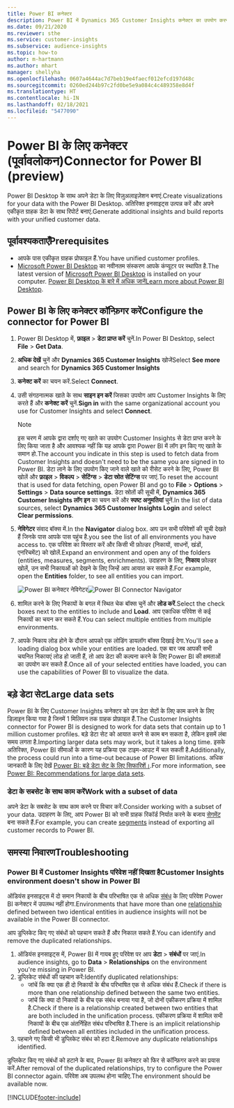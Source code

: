 ```yaml
---
title: Power BI कनेक्टर
description: Power BI में Dynamics 365 Customer Insights कनेक्टर का उपयोग करना सीखें.
ms.date: 09/21/2020
ms.reviewer: sthe
ms.service: customer-insights
ms.subservice: audience-insights
ms.topic: how-to
author: m-hartmann
ms.author: mhart
manager: shellyha
ms.openlocfilehash: 0607a4644ac7d7beb19e4faecf012efcd197d48c
ms.sourcegitcommit: 0260ed244b97c2fd0be5e9a084c4c489358e8d4f
ms.translationtype: HT
ms.contentlocale: hi-IN
ms.lasthandoff: 02/18/2021
ms.locfileid: "5477090"
---
```

# <a name="connector-for-power-bi-preview"></a><span data-ttu-id="ae280-103">Power BI के लिए कनेक्टर (पूर्वावलोकन)</span><span class="sxs-lookup"><span data-stu-id="ae280-103">Connector for Power BI (preview)</span></span>

<span data-ttu-id="ae280-104">Power BI Desktop के साथ अपने डेटा के लिए विज़ुअलाइज़ेशन बनाएं.</span><span class="sxs-lookup"><span data-stu-id="ae280-104">Create visualizations for your data with the Power BI Desktop.</span></span> <span data-ttu-id="ae280-105">अतिरिक्त इनसाइट्स उत्पन्न करें और अपने एकीकृत ग्राहक डेटा के साथ रिपोर्ट बनाएं.</span><span class="sxs-lookup"><span data-stu-id="ae280-105">Generate additional insights and build reports with your unified customer data.</span></span>

## <a name="prerequisites"></a><span data-ttu-id="ae280-106">पूर्वावश्यकताएँ</span><span class="sxs-lookup"><span data-stu-id="ae280-106">Prerequisites</span></span>

- <span data-ttu-id="ae280-107">आपके पास एकीकृत ग्राहक प्रोफाइल हैं.</span><span class="sxs-lookup"><span data-stu-id="ae280-107">You have unified customer profiles.</span></span>
- <span data-ttu-id="ae280-108">[Microsoft Power BI Desktop](https://powerbi.microsoft.com/desktop/) का नवीनतम संस्करण आपके कंप्यूटर पर स्थापित है.</span><span class="sxs-lookup"><span data-stu-id="ae280-108">The latest version of [Microsoft Power BI Desktop](https://powerbi.microsoft.com/desktop/) is installed on your computer.</span></span> <span data-ttu-id="ae280-109">[Power BI Desktop के बारे में अधिक जानें](https://docs.microsoft.com/power-bi/desktop-what-is-desktop)</span><span class="sxs-lookup"><span data-stu-id="ae280-109">[Learn more about Power BI Desktop](https://docs.microsoft.com/power-bi/desktop-what-is-desktop).</span></span>

## <a name="configure-the-connector-for-power-bi"></a><span data-ttu-id="ae280-110">Power BI के लिए कनेक्टर कॉन्फ़िगर करें</span><span class="sxs-lookup"><span data-stu-id="ae280-110">Configure the connector for Power BI</span></span>

1. <span data-ttu-id="ae280-111">Power BI Desktop में, **फ़ाइल** > **डेटा प्राप्त करें** चुनें.</span><span class="sxs-lookup"><span data-stu-id="ae280-111">In Power BI Desktop, select **File** > **Get Data**.</span></span>

1. <span data-ttu-id="ae280-112">**अधिक देखें** चुनें और **Dynamics 365 Customer Insights** खोजें</span><span class="sxs-lookup"><span data-stu-id="ae280-112">Select **See more** and search for **Dynamics 365 Customer Insights**</span></span>

1. <span data-ttu-id="ae280-113">**कनेक्ट करें** का चयन करें.</span><span class="sxs-lookup"><span data-stu-id="ae280-113">Select **Connect**.</span></span>

1. <span data-ttu-id="ae280-114">उसी संगठनात्मक खाते के साथ **साइन इन करें** जिसका उपयोग आप Customer Insights के लिए करते हैं और **कनेक्ट करें** चुनें.</span><span class="sxs-lookup"><span data-stu-id="ae280-114">**Sign in** with the same organizational account you use for Customer Insights and select **Connect**.</span></span>
   > [!NOTE]
   > <span data-ttu-id="ae280-115">इस चरण में आपके द्वारा दर्शाए गए खाते का उपयोग Customer Insights से डेटा प्राप्त करने के लिए किया जाता है और आवश्यक नहीं कि यह आपके द्वारा Power BI में लॉग इन किए गए खाते के समान हो.</span><span class="sxs-lookup"><span data-stu-id="ae280-115">The account you indicate in this step is used to fetch data from Customer Insights and doesn't need to be the same you are signed in to Power BI.</span></span> <span data-ttu-id="ae280-116">डेटा लाने के लिए उपयोग किए जाने वाले खाते को रीसेट करने के लिए, Power BI खोलें और **फ़ाइल** > **विकल्प** > **सेटिंग्स** > **डेटा स्रोत सेटिंग्स** पर जाएं.</span><span class="sxs-lookup"><span data-stu-id="ae280-116">To reset the account that is used for data fetching, open Power BI and go to **File** > **Options** > **Settings** > **Data source settings**.</span></span> <span data-ttu-id="ae280-117">डेटा स्रोतों की सूची में, **Dynamics 365 Customer Insights लॉग इन** का चयन करें और **स्पष्ट अनुमतियां** चुनें.</span><span class="sxs-lookup"><span data-stu-id="ae280-117">In the list of data sources, select **Dynamics 365 Customer Insights Login** and select **Clear permissions**.</span></span>  

1. <span data-ttu-id="ae280-118">**नेविगेटर** संवाद बॉक्स में.</span><span class="sxs-lookup"><span data-stu-id="ae280-118">In the **Navigator** dialog box.</span></span> <span data-ttu-id="ae280-119">आप उन सभी परिवेशों की सूची देखते हैं जिनके पास आपके पास पहुंच है.</span><span class="sxs-lookup"><span data-stu-id="ae280-119">you see the list of all environments you have access to.</span></span> <span data-ttu-id="ae280-120">एक परिवेश का विस्तार करें और किसी भी फ़ोल्डर (निकायों, साधनों, खंडों, एनरिचमेंट) को खोलें.</span><span class="sxs-lookup"><span data-stu-id="ae280-120">Expand an environment and open any of the folders (entities, measures, segments, enrichments).</span></span> <span data-ttu-id="ae280-121">उदाहरण के लिए, **निकाय** फ़ोल्डर खोलें, उन सभी निकायओं को देखने के लिए जिन्हें आप आयात कर सकते हैं.</span><span class="sxs-lookup"><span data-stu-id="ae280-121">For example, open the **Entities** folder, to see all entities you can import.</span></span>

   <span data-ttu-id="ae280-122">![Power BI कनेक्टर नेविगेटर](media/power-bi-navigator.png "Power BI कनेक्टर नेविगेटर")</span><span class="sxs-lookup"><span data-stu-id="ae280-122">![Power BI Connector Navigator](media/power-bi-navigator.png "Power BI Connector Navigator")</span></span>

1. <span data-ttu-id="ae280-123">शामिल करने के लिए निकायों के बगल में स्थित चेक बॉक्स चुनें और **लोड करें**.</span><span class="sxs-lookup"><span data-stu-id="ae280-123">Select the check boxes next to the entities to include and **Load**.</span></span> <span data-ttu-id="ae280-124">आप एकाधिक परिवेश से कई निकायों का चयन कर सकते हैं.</span><span class="sxs-lookup"><span data-stu-id="ae280-124">You can select multiple entities from multiple environments.</span></span>

1. <span data-ttu-id="ae280-125">आपके निकाय लोड होने के दौरान आपको एक लोडिंग डायलॉग बॉक्स दिखाई देगा.</span><span class="sxs-lookup"><span data-stu-id="ae280-125">You'll see a loading dialog box while your entities are loaded.</span></span> <span data-ttu-id="ae280-126">एक बार जब आपकी सभी चयनित निकायएं लोड हो जाती हैं, तो आप डेटा की कल्पना करने के लिए Power BI की क्षमताओं का उपयोग कर सकते हैं.</span><span class="sxs-lookup"><span data-stu-id="ae280-126">Once all of your selected entities have loaded, you can use the capabilities of Power BI to visualize the data.</span></span>

## <a name="large-data-sets"></a><span data-ttu-id="ae280-127">बड़े डेटा सेट</span><span class="sxs-lookup"><span data-stu-id="ae280-127">Large data sets</span></span>

<span data-ttu-id="ae280-128">Power BI के लिए Customer Insights कनेक्टर को उन डेटा सेटों के लिए काम करने के लिए डिज़ाइन किया गया है जिनमें 1 मिलियन तक ग्राहक प्रोफ़ाइल हैं.</span><span class="sxs-lookup"><span data-stu-id="ae280-128">The Customer Insights connector for Power BI is designed to work for data sets that contain up to 1 million customer profiles.</span></span> <span data-ttu-id="ae280-129">बड़े डेटा सेट को आयात करने से काम बन सकता है, लेकिन इसमें लंबा समय लगता है.</span><span class="sxs-lookup"><span data-stu-id="ae280-129">Importing larger data sets may work, but it takes a long time.</span></span> <span data-ttu-id="ae280-130">इसके अतिरिक्त, Power BI सीमाओं के कारण यह प्रक्रिया एक टाइम-आउट में चल सकती है.</span><span class="sxs-lookup"><span data-stu-id="ae280-130">Additionally, the process could run into a time-out because of Power BI limitations.</span></span> <span data-ttu-id="ae280-131">अधिक जानकारी के लिए देखें [Power BI: बड़े डेटा सेट के लिए सिफारिशें।](https://docs.microsoft.com/power-bi/admin/service-premium-what-is#large-datasets).</span><span class="sxs-lookup"><span data-stu-id="ae280-131">For more information, see [Power BI: Recommendations for large data sets](https://docs.microsoft.com/power-bi/admin/service-premium-what-is#large-datasets).</span></span> 

### <a name="work-with-a-subset-of-data"></a><span data-ttu-id="ae280-132">डेटा के सबसेट के साथ काम करें</span><span class="sxs-lookup"><span data-stu-id="ae280-132">Work with a subset of data</span></span>

<span data-ttu-id="ae280-133">अपने डेटा के सबसेट के साथ काम करने पर विचार करें.</span><span class="sxs-lookup"><span data-stu-id="ae280-133">Consider working with a subset of your data.</span></span> <span data-ttu-id="ae280-134">उदाहरण के लिए, आप Power BI को सभी ग्राहक रिकॉर्ड निर्यात करने के बजाय [सेगमेंट](segments.md) बना सकते हैं.</span><span class="sxs-lookup"><span data-stu-id="ae280-134">For example, you can create [segments](segments.md) instead of exporting all customer records to Power BI.</span></span>

## <a name="troubleshooting"></a><span data-ttu-id="ae280-135">समस्या निवारण</span><span class="sxs-lookup"><span data-stu-id="ae280-135">Troubleshooting</span></span>

### <a name="customer-insights-environment-doesnt-show-in-power-bi"></a><span data-ttu-id="ae280-136">Power BI में Customer Insights परिवेश नहीं दिखता है</span><span class="sxs-lookup"><span data-stu-id="ae280-136">Customer Insights environment doesn't show in Power BI</span></span>

<span data-ttu-id="ae280-137">ऑडियंस इनसाइट्स में दो समान निकायों के बीच परिभाषित एक से अधिक [संबंध](relationships.md) के लिए परिवेश Power BI कनेक्टर में उपलब्ध नहीं होगा.</span><span class="sxs-lookup"><span data-stu-id="ae280-137">Environments that have more than one [relationship](relationships.md) defined between two identical entities in audience insights will not be available in the Power BI connector.</span></span>

<span data-ttu-id="ae280-138">आप डुप्लिकेट किए गए संबंधों को पहचान सकते हैं और निकाल सकते हैं.</span><span class="sxs-lookup"><span data-stu-id="ae280-138">You can identify and remove the duplicated relationships.</span></span>

1. <span data-ttu-id="ae280-139">ऑडियंस इनसाइट्स में, Power BI में गायब हुए परिवेश पर आप **डेटा** > **संबंधों** पर जाएं.</span><span class="sxs-lookup"><span data-stu-id="ae280-139">In audience insights, go to **Data** > **Relationships** on the environment you're missing in Power BI.</span></span>
2. <span data-ttu-id="ae280-140">डुप्लिकेट संबंधों की पहचान करें:</span><span class="sxs-lookup"><span data-stu-id="ae280-140">Identify duplicated relationships:</span></span>
   - <span data-ttu-id="ae280-141">जांचें कि क्या एक ही दो निकायों के बीच परिभाषित एक से अधिक संबंध हैं.</span><span class="sxs-lookup"><span data-stu-id="ae280-141">Check if there is more than one relationship defined between the same two entities.</span></span>
   - <span data-ttu-id="ae280-142">जांचें कि क्या दो निकायों के बीच एक संबंध बनाया गया है, जो दोनों एकीकरण प्रक्रिया में शामिल है.</span><span class="sxs-lookup"><span data-stu-id="ae280-142">Check if there is a relationship created between two entities that are both included in the unification process.</span></span> <span data-ttu-id="ae280-143">एकीकरण प्रक्रिया में शामिल सभी निकायों के बीच एक अंतर्निहित संबंध परिभाषित है.</span><span class="sxs-lookup"><span data-stu-id="ae280-143">There is an implicit relationship defined between all entities included in the unification process.</span></span>
3. <span data-ttu-id="ae280-144">पहचाने गए किसी भी डुप्लिकेट संबंध को हटा दें.</span><span class="sxs-lookup"><span data-stu-id="ae280-144">Remove any duplicate relationships identified.</span></span>

<span data-ttu-id="ae280-145">डुप्लिकेट किए गए संबंधों को हटाने के बाद, Power BI कनेक्टर को फिर से कॉन्फ़िगर करने का प्रयास करें.</span><span class="sxs-lookup"><span data-stu-id="ae280-145">After removal of the duplicated relationships, try to configure the Power BI connector again.</span></span> <span data-ttu-id="ae280-146">परिवेश अब उपलब्ध होना चाहिए.</span><span class="sxs-lookup"><span data-stu-id="ae280-146">The environment should be available now.</span></span>

[!INCLUDE[footer-include](../includes/footer-banner.md)]

